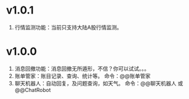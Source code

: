 ﻿# v1.0.1

1. 行情监测功能：当前只支持大陆A股行情监测。


# v1.0.0

1. 消息回撤功能：消息回撤无所遁形，不信？你可以试试。。。
2. 账单管家：账目记录、查询、统计等。  命令：@@账单管家
3. 聊天机器人：自动回复，及问题查询，如天气。 命令：@@聊天机器人 或 @@ChatRobot